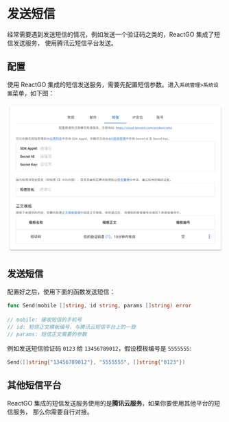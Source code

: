 # 发送短信

经常需要遇到发送短信的情况，例如发送一个验证码之类的，ReactGO 集成了短信发送服务，
使用腾讯云短信平台发送。

## 配置

使用 ReactGO 集成的短信发送服务，需要先配置短信参数。进入`系统管理>系统设置`菜单，如下图：

![短信配置](/img/短信配置.png)

## 发送短信

配置好之后，使用下面的函数发送短信：

```go
func Send(mobile []string, id string, params []string) error

// mobile: 接收短信的手机号
// id: 短信正文模板编号，与腾讯云短信平台上的一致
// params: 短信正文需要的参数
```

例如发送短信验证码 `0123` 给 `13456789012`，假设模板编号是 `5555555`:

```go
Send([]string{"13456789012"}, "5555555", []string{"0123"})
```

## 其他短信平台

ReactGO 集成的短信发送服务使用的是**腾讯云服务**，如果你要使用其他平台的短信服务，
那么你需要自行对接。
